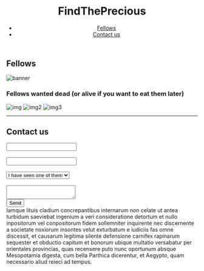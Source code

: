 <!DOCTYPE html>
<!--
To change this license header, choose License Headers in Project Properties.
To change this template file, choose Tools | Templates
and open the template in the editor.
-->
<html lang="en">
    <head>
        <title>FindThePrecious</title>
        <meta charset="UTF-8">
        <meta name="viewport" content="width=device-width, initial-scale=1.0">
    </head>
    <body>
        <header>
            <h1>FindThePrecious</h1>
            <nav>
                <ul>
                    <li><a href="#Fellows">Fellows</a></li>
                    <li><a href="#Contactus">Contact us</a></li>
                </ul>
            </nav>
        </header>
        <section>
            <h2 id="Fellows">Fellows</h2> 
            <div>
                <img src="https://via.placeholder.com/800x140?text=Dangerous+fellowship+try+to+destroy+the+ring" alt="banner"/> 
            </div>
            <div><h3>Fellows wanted dead (or alive if you want to eat them later)</h3>
                <img src="https://via.placeholder.com/140x140" alt="img"/>
                <img src="https://via.placeholder.com/140x140" alt="img2"/>
                <img src="https://via.placeholder.com/140x140" alt="img3"/>
                <hr/>
            </div>
        </section>
        <section>
            <h2 id="Contactus">Contact us</h2>
            <div>         
                <input type="email" name="E-mailadress" id="E-mailadress" /></div>
            <br/>
            <div><input type="text" name="text" id="text" /></div>       
            <br/>
            <div><select id="monselect">
                    <option value="valeur1">I have seen one of them</option> 
                    <option value="valeur2">The Wizzard</option>
                    <option value="valeur3">Hobbit #3</option>
                    <option value="valeur4">Yummy Dwarf</option>
                </select>
            </div>
            <div>
                <br/>
                <textarea id="Message" name="Message"></textarea>
                <br/>
                <input type="submit" value="Send" />
            </div>
        </section>
    <footer>
        Iamque lituis cladium concrepantibus internarum non celate ut antea turbidum saeviebat
        ingenium a veri consideratione detortum et nullo inpositorum
        vel conpositorum fidem sollemniter inquirente nec discernente
        a societate noxiorum insontes velut exturbatum e iudiciis fas omne discessit,
        et causarum legitima silente defensione carnifex rapinarum sequester et obductio capitum 
        et bonorum ubique multatio versabatur per orientales provincias, quas recensere puto nunc 
        oportunum absque Mesopotamia digesta,
        cum bella Parthica dicerentur, et Aegypto, quam necessario aliud reieci ad tempus.
    </footer>
    </body>
</html>
